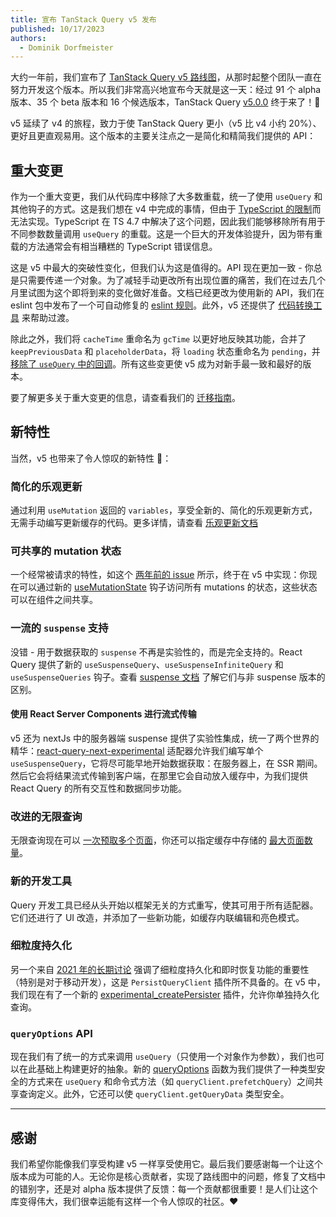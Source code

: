 ```yaml
---
title: 宣布 TanStack Query v5 发布
published: 10/17/2023
authors:
  - Dominik Dorfmeister
---
```


大约一年前，我们宣布了 [TanStack Query v5 路线图](https://github.com/TanStack/query/discussions/4252)，从那时起整个团队一直在努力开发这个版本。所以我们非常高兴地宣布今天就是这一天：经过 91 个 alpha 版本、35 个 beta 版本和 16 个候选版本，TanStack Query [v5.0.0](https://github.com/TanStack/query/releases/tag/v5.0.0) 终于来了！🎉

v5 延续了 v4 的旅程，致力于使 TanStack Query 更小（v5 比 v4 小约 20%）、更好且更直观易用。这个版本的主要关注点之一是简化和精简我们提供的 API：

## 重大变更

作为一个重大变更，我们从代码库中移除了大多数重载，统一了使用 `useQuery` 和其他钩子的方式。这是我们想在 v4 中完成的事情，但由于 [TypeScript 的限制](https://github.com/microsoft/TypeScript/issues/43371)而无法实现。TypeScript 在 TS 4.7 中解决了这个问题，因此我们能够移除所有用于不同参数数量调用 `useQuery` 的重载。这是一个巨大的开发体验提升，因为带有重载的方法通常会有相当糟糕的 TypeScript 错误信息。

这是 v5 中最大的突破性变化，但我们认为这是值得的。API 现在更加一致 - 你总是只需要传递*一个*对象。为了减轻手动更改所有出现位置的痛苦，我们在过去几个月里试图为这个即将到来的变化做好准备。文档已经更改为使用新的 API，我们在 eslint 包中发布了一个可自动修复的 [eslint 规则](/query/v4/docs/eslint/prefer-query-object-syntax)。此外，v5 还提供了 [代码转换工具](/query/v5/docs/react/guides/migrating-to-v5#codemod) 来帮助过渡。

除此之外，我们将 `cacheTime` 重命名为 `gcTime` 以更好地反映其功能，合并了 `keepPreviousData` 和 `placeholderData`，将 `loading` 状态重命名为 `pending`，并 [移除了 `useQuery` 中的回调](https://github.com/TanStack/query/discussions/5279)。所有这些变更使 v5 成为对新手最一致和最好的版本。

要了解更多关于重大变更的信息，请查看我们的 [迁移指南](/query/v5/docs/react/guides/migrating-to-v5)。

## 新特性

当然，v5 也带来了令人惊叹的新特性 🚀：

### 简化的乐观更新

通过利用 `useMutation` 返回的 `variables`，享受全新的、简化的乐观更新方式，无需手动编写更新缓存的代码。更多详情，请查看 [乐观更新文档](/query/v5/docs/react/guides/optimistic-updates)

### 可共享的 mutation 状态

一个经常被请求的特性，如这个 [两年前的 issue](https://github.com/TanStack/query/issues/2304) 所示，终于在 v5 中实现：你现在可以通过新的 [useMutationState](/query/v5/docs/react/reference/useMutationState) 钩子访问所有 mutations 的状态，这些状态可以在组件之间共享。

### 一流的 `suspense` 支持

没错 - 用于数据获取的 `suspense` 不再是实验性的，而是完全支持的。React Query 提供了新的 `useSuspenseQuery`、`useSuspenseInfiniteQuery` 和 `useSuspenseQueries` 钩子。查看 [suspense 文档](/query/v5/docs/react/guides/suspense) 了解它们与非 suspense 版本的区别。

#### 使用 React Server Components 进行流式传输

v5 还为 nextJs 中的服务器端 suspense 提供了实验性集成，统一了两个世界的精华：[react-query-next-experimental](/query/v5/docs/react/guides/advanced-ssr#experimental-streaming-without-prefetching-in-nextjs) 适配器允许我们编写单个 `useSuspenseQuery`，它将尽可能早地开始数据获取：在服务器上，在 SSR 期间。然后它会将结果流式传输到客户端，在那里它会自动放入缓存中，为我们提供 React Query 的所有交互性和数据同步功能。

### 改进的无限查询

无限查询现在可以 [一次预取多个页面](/query/v5/docs/react/guides/prefetching)，你还可以指定缓存中存储的 [最大页面数量](/query/v5/docs/react/guides/infinite-queries#what-if-i-want-to-limit-the-number-of-pages)。

### 新的开发工具

Query 开发工具已经从头开始以框架无关的方式重写，使其可用于所有适配器。它们还进行了 UI 改造，并添加了一些新功能，如缓存内联编辑和亮色模式。

### 细粒度持久化

另一个来自 [2021 年的长期讨论](https://github.com/TanStack/query/discussions/2649) 强调了细粒度持久化和即时恢复功能的重要性（特别是对于移动开发），这是 `PersistQueryClient` 插件所不具备的。在 v5 中，我们现在有了一个新的 [experimental_createPersister](/query/v5/docs/react/plugins/createPersister) 插件，允许你单独持久化查询。

### `queryOptions` API

现在我们有了统一的方式来调用 `useQuery`（只使用一个对象作为参数），我们也可以在此基础上构建更好的抽象。新的 [queryOptions](/query/v5/docs/react/typescript#typing-query-options) 函数为我们提供了一种类型安全的方式来在 `useQuery` 和命令式方法（如 `queryClient.prefetchQuery`）之间共享查询定义。此外，它还可以使 `queryClient.getQueryData` 类型安全。

---

## 感谢

我们希望你能像我们享受构建 v5 一样享受使用它。最后我们要感谢每一个让这个版本成为可能的人。无论你是核心贡献者，实现了路线图中的问题，修复了文档中的错别字，还是对 alpha 版本提供了反馈：每一个贡献都很重要！是人们让这个库变得伟大，我们很幸运能有这样一个令人惊叹的社区。❤️
